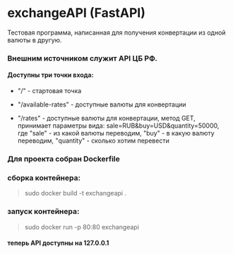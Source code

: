 # exchangeAPI (FastAPI)

Тестовая программа, написанная для получения конвертации из одной валюты в другую.

### Внешним источником служит API ЦБ РФ. 

#### Доступны три точки входа: 

* "/" - стартовая точка 

* "/available-rates" - доступные валюты для конвертации 

* "/rates" - доступные валюты для конвертации, метод GET, принимает параметры вида: sale=RUB&buy=USD&quantity=50000, 
где "sale" - из какой валюты переводим, "buy" - в какую валюту переводим, "quantity" - сколько хотим перевести
 
### Для проекта собран Dockerfile
 
### сборка контейнера: 
> sudo docker build -t exchangeapi .
 
### запуск контейнера: 
> sudo docker run -p 80:80 exchangeapi

#### теперь API доступны на 127.0.0.1
